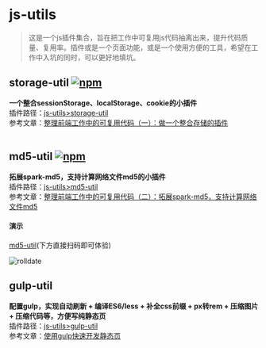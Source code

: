 # js-utils
>这是一个js插件集合，旨在把工作中可复用js代码抽离出来，提升代码质量、复用率。插件或是一个页面功能，或是一个使用方便的工具，希望在工作中入坑的同时，可以更好地填坑。   

## storage-util [![npm](https://img.shields.io/npm/v/storage-util.svg)](https://www.npmjs.com/package/storage-util)
**一个整合sessionStorage、localStorage、cookie的小插件**   
插件路径：[js-utils>storage-util](https://github.com/weijhfly/js-utils/tree/master/storage-util)  
参考文章：[整理前端工作中的可复用代码（一）：做一个整合存储的插件](https://juejin.im/post/5c2a748ae51d4541d8075c3a)  
<br>
## md5-util [![npm](https://img.shields.io/npm/v/md5-util.svg)](https://www.npmjs.com/package/md5-util)   
**拓展spark-md5，支持计算网络文件md5的小插件**   
插件路径：[js-utils>md5-util](https://github.com/weijhfly/js-utils/tree/master/md5-util)  
参考文章：[整理前端工作中的可复用代码（二）：拓展spark-md5，支持计算网络文件md5](https://juejin.im/post/5ca74e9f6fb9a05e437b909f)  
#### 演示
[md5-util](https://weijhfly.github.io/md5-util.html "md5-util")(下方直接扫码即可体验)  

![rolldate](https://weijhfly.github.io/images/md5-util.png)   

## gulp-util
**配置gulp，实现自动刷新 + 编译ES6/less + 补全css前缀 + px转rem + 压缩图片 + 压缩代码等，方便写纯静态页**   
插件路径：[js-utils>gulp-util](https://github.com/weijhfly/js-utils/tree/master/gulp-util)   
参考文章：[使用gulp快速开发静态页](https://juejin.im/post/5ddb912df265da7e1966b464)  
